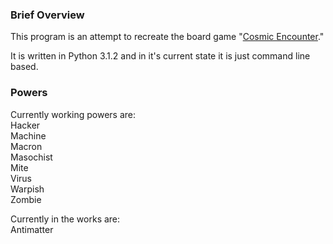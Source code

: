 <h3>Brief Overview</h3>
This program is an attempt to recreate the board game "<a href="http://en.wikipedia.org/wiki/Cosmic_Encounter">Cosmic Encounter</a>."

It is written in Python 3.1.2 and in it's current state it is just command line based.

<h3>Powers</h3>
Currently working powers are:<br>
Hacker<br>
Machine<br>
Macron<br>
Masochist<br>
Mite<br>
Virus<br>
Warpish<br>
Zombie

Currently in the works are:<br>
Antimatter
